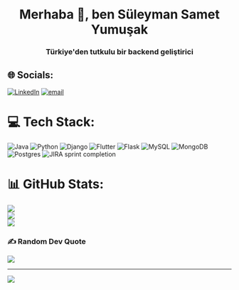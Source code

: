 
<h1 align="center">Merhaba 👋, ben Süleyman Samet Yumuşak</h1>
<h3 align="center">Türkiye'den tutkulu bir backend geliştirici</h3>

## 🌐 Socials:
[![LinkedIn](https://img.shields.io/badge/LinkedIn-%230077B5.svg?logo=linkedin&logoColor=white)](https://linkedin.com/in/suleymansametyumusak) [![email](https://img.shields.io/badge/Email-D14836?logo=gmail&logoColor=white)](mailto:syumusak3@gmail.com) 

# 💻 Tech Stack:
![Java](https://img.shields.io/badge/java-%23ED8B00.svg?style=for-the-badge&logo=openjdk&logoColor=white) ![Python](https://img.shields.io/badge/python-3670A0?style=for-the-badge&logo=python&logoColor=ffdd54) ![Django](https://img.shields.io/badge/django-%23092E20.svg?style=for-the-badge&logo=django&logoColor=white) ![Flutter](https://img.shields.io/badge/Flutter-%2302569B.svg?style=for-the-badge&logo=Flutter&logoColor=white) ![Flask](https://img.shields.io/badge/flask-%23000.svg?style=for-the-badge&logo=flask&logoColor=white) ![MySQL](https://img.shields.io/badge/mysql-4479A1.svg?style=for-the-badge&logo=mysql&logoColor=white) ![MongoDB](https://img.shields.io/badge/MongoDB-%234ea94b.svg?style=for-the-badge&logo=mongodb&logoColor=white) ![Postgres](https://img.shields.io/badge/postgres-%23316192.svg?style=for-the-badge&logo=postgresql&logoColor=white)
![JIRA sprint completion](https://img.shields.io/jira/sprint/:sprintId)

# 📊 GitHub Stats:
![](https://github-readme-stats.vercel.app/api?username=SuleymanSamet&theme=dark&hide_border=true&include_all_commits=false&count_private=true)<br/>
![](https://nirzak-streak-stats.vercel.app/?user=SuleymanSamet&theme=dark&hide_border=true)<br/>
![](https://github-readme-stats.vercel.app/api/top-langs/?username=SuleymanSamet&theme=dark&hide_border=true&include_all_commits=false&count_private=true&layout=compact)

### ✍️ Random Dev Quote
![](https://quotes-github-readme.vercel.app/api?type=horizontal&theme=radical)

---
[![](https://visitcount.itsvg.in/api?id=SuleymanSamet&icon=0&color=0)](https://visitcount.itsvg.in)
